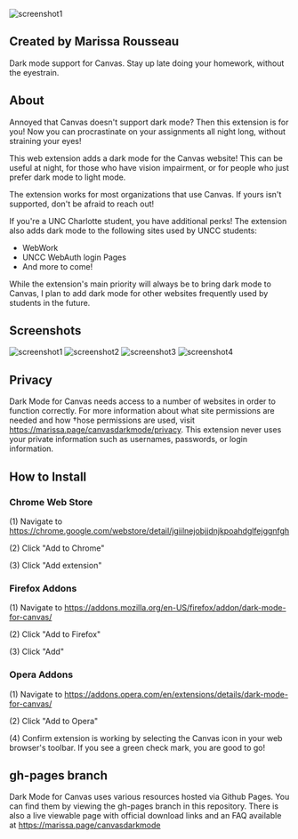 ![screenshot1](https://marissa.page/canvasdarkmode/banner.png)
## Created by Marissa Rousseau
Dark mode support for Canvas. Stay up late doing your homework, without the eyestrain.
## About
Annoyed that Canvas doesn't support dark mode? Then this extension is for you! Now you can procrastinate on your assignments all night long, without straining your eyes!

This web extension adds a dark mode for the Canvas website! This can be useful at night, for those who have vision impairment, or for people who just prefer dark mode to light mode.  

The extension works for most organizations that use Canvas. If yours isn't supported, don't be afraid to reach out!

If you're a UNC Charlotte student, you have additional perks! The extension also adds dark mode to the following sites used by UNCC students:
* WebWork
* UNCC WebAuth login Pages
* And more to come!

While the extension's main priority will always be to bring dark mode to Canvas, I plan to add dark mode for other websites frequently used by students in the future.  

## Screenshots
![screenshot1](https://marissa.page/canvasdarkmode/screenshot1.png)
![screenshot2](https://marissa.page/canvasdarkmode/screenshot2.png)
![screenshot3](https://marissa.page/canvasdarkmode/screenshot3.png)
![screenshot4](https://marissa.page/canvasdarkmode/screenshot4.png)

## Privacy
Dark Mode for Canvas needs access to a number of websites in order to function correctly.  For more information about what site permissions are needed and how †hose permissions are used, visit https://marissa.page/canvasdarkmode/privacy. This extension never uses your private information such as usernames, passwords, or login information.  

## How to Install
### Chrome Web Store
(1) Navigate to https://chrome.google.com/webstore/detail/jgiilnejobjjdnjkpoahdglfejggnfgh

(2) Click "Add to Chrome"

(3) Click "Add extension"

### Firefox Addons
(1) Navigate to https://addons.mozilla.org/en-US/firefox/addon/dark-mode-for-canvas/

(2) Click "Add to Firefox"

(3) Click "Add"

### Opera Addons
(1) Navigate to https://addons.opera.com/en/extensions/details/dark-mode-for-canvas/

(2) Click "Add to Opera"

(4) Confirm extension is working by selecting the Canvas icon in your web browser's toolbar. If you see a green check mark, you are good to go!

## gh-pages branch
Dark Mode for Canvas uses various resources hosted via Github Pages.  You can find them by viewing the gh-pages branch in this repository. There is also a live viewable page with official download links and an FAQ available at https://marissa.page/canvasdarkmode
